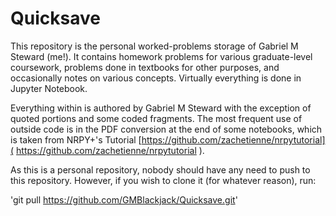 # Quicksave

This repository is the personal worked-problems storage of Gabriel M Steward (me!). It contains homework problems for various graduate-level coursework, problems done in textbooks for other purposes, and occasionally notes on various concepts. Virtually everything is done in Jupyter Notebook. 

Everything within is authored by Gabriel M Steward with the exception of quoted portions and some coded fragments. The most frequent use of outside code is in the PDF conversion at the end of some notebooks, which is taken from NRPY+'s Tutorial [https://github.com/zachetienne/nrpytutorial]( https://github.com/zachetienne/nrpytutorial ). 

As this is a personal repository, nobody should have any need to push to this repository. However, if you wish to clone it (for whatever reason), run:

'git pull https://github.com/GMBlackjack/Quicksave.git'
